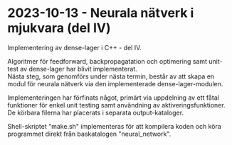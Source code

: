 # 2023-10-13 - Neurala nätverk i mjukvara (del IV)
Implementering av dense-lager i C++ - del IV.  

Algoritmer för feedforward, backpropagatation och optimering samt unit-test av dense-lager har blivit implementerat.  
Nästa steg, som genomförs under nästa termin, består av att skapa en modul för neurala nätverk via den implementerade dense-lager-modulen.  

Implementeringen har förfinats något, primärt via uppdelning av ett fåtal funktioner för enkel unit testing samt användning av aktiveringsfunktioner.
De körbara filerna har placerats i separata output-kataloger. 

Shell-skriptet "make.sh" implementeras för att kompilera koden och köra programmet direkt från baskatalogen "neural_network".  